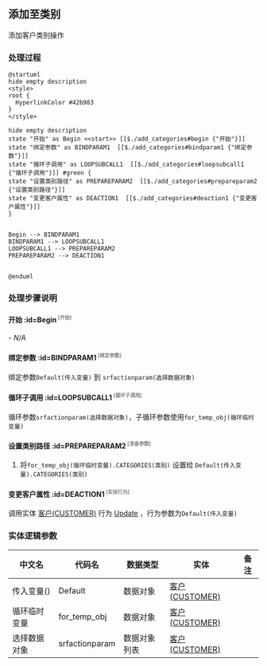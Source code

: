## 添加至类别 <!-- {docsify-ignore-all} -->

   添加客户类别操作

### 处理过程

```plantuml
@startuml
hide empty description
<style>
root {
  HyperlinkColor #42b983
}
</style>

hide empty description
state "开始" as Begin <<start>> [[$./add_categories#begin {"开始"}]]
state "绑定参数" as BINDPARAM1  [[$./add_categories#bindparam1 {"绑定参数"}]]
state "循环子调用" as LOOPSUBCALL1  [[$./add_categories#loopsubcall1 {"循环子调用"}]] #green {
state "设置类别路径" as PREPAREPARAM2  [[$./add_categories#prepareparam2 {"设置类别路径"}]]
state "变更客户属性" as DEACTION1  [[$./add_categories#deaction1 {"变更客户属性"}]]
}


Begin --> BINDPARAM1
BINDPARAM1 --> LOOPSUBCALL1
LOOPSUBCALL1 --> PREPAREPARAM2
PREPAREPARAM2 --> DEACTION1


@enduml
```


### 处理步骤说明

#### 开始 :id=Begin<sup class="footnote-symbol"> <font color=gray size=1>[开始]</font></sup>



*- N/A*
#### 绑定参数 :id=BINDPARAM1<sup class="footnote-symbol"> <font color=gray size=1>[绑定参数]</font></sup>



绑定参数`Default(传入变量)` 到 `srfactionparam(选择数据对象)`
#### 循环子调用 :id=LOOPSUBCALL1<sup class="footnote-symbol"> <font color=gray size=1>[循环子调用]</font></sup>



循环参数`srfactionparam(选择数据对象)`，子循环参数使用`for_temp_obj(循环临时变量)`
#### 设置类别路径 :id=PREPAREPARAM2<sup class="footnote-symbol"> <font color=gray size=1>[准备参数]</font></sup>



1. 将`for_temp_obj(循环临时变量).CATEGORIES(类别)` 设置给  `Default(传入变量).CATEGORIES(类别)`

#### 变更客户属性 :id=DEACTION1<sup class="footnote-symbol"> <font color=gray size=1>[实体行为]</font></sup>



调用实体 [客户(CUSTOMER)](module/ProdMgmt/customer.md) 行为 [Update](module/ProdMgmt/customer#行为) ，行为参数为`Default(传入变量)`



### 实体逻辑参数

|    中文名   |    代码名    |  数据类型    |  实体   |备注 |
| --------| --------| -------- | -------- | --------   |
|传入变量(<i class="fa fa-check"/></i>)|Default|数据对象|[客户(CUSTOMER)](module/ProdMgmt/customer.md)||
|循环临时变量|for_temp_obj|数据对象|[客户(CUSTOMER)](module/ProdMgmt/customer.md)||
|选择数据对象|srfactionparam|数据对象列表|[客户(CUSTOMER)](module/ProdMgmt/customer.md)||
